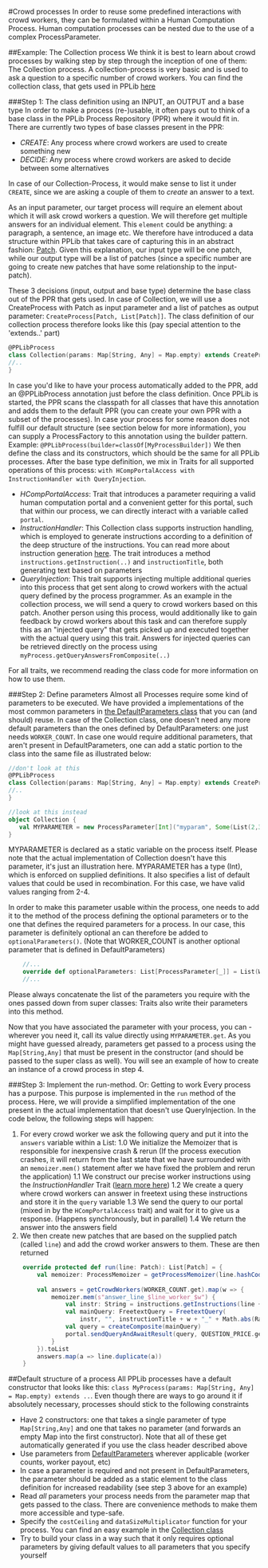#Crowd processes
In order to reuse some predefined interactions with crowd workers, they can be formulated within a Human Computation Process. 
Human computation processes can be nested due to the use of a complex ProcessParameter. 

##Example: The Collection process
We think it is best to learn about crowd processes by walking step by step through the inception of one of them: The Collection process.
A collection-process is very basic and is used to ask a question to a specific number of crowd workers. You can find the collection class, that gets used in PPLib [here](https://github.com/pdeboer/PPLib/blob/master/src/main/scala/ch/uzh/ifi/pdeboer/pplib/process/stdlib/Collection.scala)
 
###Step 1: The class definition using an INPUT, an OUTPUT and a base type
In order to make a process (re-)usable, it often pays out to think of a base class in the PPLib Process Repository (PPR) where it would fit in. 
There are currently two types of base classes present in the PPR: 
* _CREATE_: Any process where crowd workers are used to create something new
* _DECIDE_: Any process where crowd workers are asked to decide between some alternatives

In case of our Collection-Process, it would make sense to list it under `CREATE`, since we are asking a couple of them to _create_ an answer to a text.

As an input parameter, our target process will require an element about which it will ask crowd workers a question. We will therefore get multiple answers for an individual element. 
This `element` could be anything: a paragraph, a sentence, an image etc. We therefore have introduced a data structure within PPLib that takes care of capturing this in an abstract fashion: [Patch](https://github.com/pdeboer/PPLib/blob/master/src/main/scala/ch/uzh/ifi/pdeboer/pplib/process/entities/Patch.scala).
Given this explanation, our input type will be one patch, while our output type will be a list of patches (since a specific number are going to create new patches that have some relationship to the input-patch). 

These 3 decisions (input, output and base type) determine the base class out of the PPR that gets used. In case of Collection, we will use a CreateProcess with Patch as input parameter and a list of patches as output parameter: `CreateProcess[Patch, List[Patch]]`. 
The class definition of our collection process therefore looks like this (pay special attention to the 'extends..' part)
```scala
@PPLibProcess
class Collection(params: Map[String, Any] = Map.empty) extends CreateProcess[Patch, List[Patch]](params) with HCompPortalAccess with InstructionHandler with QueryInjection {
//..
}
```

In case you'd like to have your process automatically added to the PPR, add an @PPLibProcess annotation just before the class definition. Once PPLib is started, the PPR scans the classpath for all classes that have this annotation and adds them to the default PPR (you can create your own PPR with a subset of the processes). In case your process for some reason does not fulfill our default structure (see section below for more information), you can supply a ProcessFactory to this annotation using the builder pattern. Example: `@PPLibProcess(builder=classOf[MyProcessBuilder])`
We then define the class and its constructors, which should be the same for all PPLib processes. After the base type definition, we mix in Traits for all supported operations of this process: `with HCompPortalAccess with InstructionHandler with QueryInjection`. 
* _HCompPortalAccess_: Trait that introduces a parameter requiring a valid human computation portal and a convenient getter for this portal, such that within our process, we can directly interact with a variable called `portal`. 
* _InstructionHandler_: This Collection class supports instruction handling, which is employed to generate instructions according to a definition of the deep structure of the instructions. You can read more about instruction generation [here](https://github.com/pdeboer/PPLib/blob/master/docs/instructiongenerator.md). The trait introduces a method `instructions.getInstruction(..)` and `instructionTitle`, both generating text based on parameters
* _QueryInjection_: This trait supports injecting multiple additional queries into this process that get sent along to crowd workers with the actual query defined by the process programmer. As an example in the collection process, we will send a query to crowd workers based on this patch. Another person using this process, would additionally like to gain feedback by crowd workers about this task and can therefore supply this as an "injected query" that gets picked up and executed together with the actual query using this trait. Answers for injected queries can be retrieved directly on the process using `myProcess.getQueryAnswersFromComposite(..)` 

For all traits, we recommend reading the class code for more information on how to use them. 

###Step 2: Define parameters
Almost all Processes require some kind of parameters to be executed. We have provided a implementations of the most common parameters in [the DefaultParameters class](https://github.com/pdeboer/PPLib/blob/master/src/main/scala/ch/uzh/ifi/pdeboer/pplib/process/entities/DefaultParameters.scala) that you can (and should) reuse. 
 In case of the Collection class, one doesn't need any more default parameters than the ones defined by DefaultParameters: one just needs `WORKER_COUNT`. In case one would require additional parameters, that aren't present in DefaultParameters, one can add a static portion to the class into the same file as illustrated below:
 ```scala
 //don't look at this
 @PPLibProcess
 class Collection(params: Map[String, Any] = Map.empty) extends CreateProcess[Patch, List[Patch]](params) with HCompPortalAccess with InstructionHandler with QueryInjection {
 //..
 }
 
 //look at this instead
 object Collection {
 	val MYPARAMETER = new ProcessParameter[Int]("myparam", Some(List(2,3,4)))
 }
 ```

MYPARAMETER is declared as a static variable on the process itself. Please note that the actual implementation of Collection doesn't have this parameter, it's just an illustration here. 
MYPARAMETER has a type (Int), which is enforced on supplied definitions. It also specifies a list of default values that could be used in recombination. For this case, we have valid values ranging from 2-4. 

In order to make this parameter usable within the process, one needs to add it to the method of the process defining the optional parameters or to the one that defines the required parameters for a process. In our case, this parameter is definitely optional an can therefore be added to `optionalParameters()`. (Note that WORKER_COUNT is another optional parameter that is defined in DefaultParameters)
```scala
    //...
	override def optionalParameters: List[ProcessParameter[_]] = List(WORKER_COUNT, MYPARAMETER) ::: super.optionalParameters
	//...
```
Please always concatenate the list of the parameters you require with the ones passed down from super classes: Traits also write their parameters into this method. 

Now that you have associated the parameter with your process, you can - wherever you need it, call its value directly using `MYPARAMETER.get`. As you might have guessed already, parameters get passed to a process using the `Map[String,Any]` that must be present in the constructor (and should be passed to the super class as well).
You will see an example of how to create an instance of a crowd process in step 4. 
   
###Step 3: Implement the run-method. Or: Getting to work
Every process has a purpose. This purpose is implemented in the `run` method of the process. Here, we will provide a simplified implementation of the one present in the actual implementation that doesn't use QueryInjection. 
In the code below, the following steps will happen: 
1. For every crowd worker we ask the following query and put it into the `answers` variable within a List:
    1.0 We initialize the Memoizer that is responsible for inexpensive crash & rerun (If the process execution crashes, it will return from the last state that we have surrounded with an `memoizer.mem()` statement after we have fixed the problem and rerun the application)
    1.1 We construct our precise worker instructions using the _InstructionHandler_ Trait ([learn more here](https://github.com/pdeboer/PPLib/blob/master/docs/instructiongenerator.md))
    1.2 We create a query where crowd workers can answer in freetext using these instructions and store it in the `query` variable
    1.3 We send the query to our portal (mixed in by the `HCompPortalAccess` trait) and wait for it to give us a response. (Happens synchronously, but in parallel)
    1.4 We return the answer into the answers field
2. We then create new patches that are based on the supplied patch (called `line`) and add the crowd worker answers to them. These are then returned

```scala
	override protected def run(line: Patch): List[Patch] = {
		val memoizer: ProcessMemoizer = getProcessMemoizer(line.hashCode() + "").getOrElse(new NoProcessMemoizer())
		
        val answers = getCrowdWorkers(WORKER_COUNT.get).map(w => {
            memoizer.mem(s"answer_line_$line_worker_$w") {
                val instr: String = instructions.getInstructions(line + "", htmlData = QUESTION_AUX.get.getOrElse(Nil))
                val mainQuery: FreetextQuery = FreetextQuery(
                    instr, "", instructionTitle + w + "_" + Math.abs(Random.nextInt()))
                val query = createComposite(mainQuery)
                portal.sendQueryAndAwaitResult(query, QUESTION_PRICE.get).is[FreetextAnswer].answer
		    }	
        }).toList
        answers.map(a => line.duplicate(a))
	}
```


##Default structure of a process
All PPLib processes have a default constructor that looks like this: `class MyProcess(params: Map[String, Any] = Map.empty) extends ..`. 
Even though there are ways to go around it if absolutely necessary, processes should stick to the following constraints
* Have 2 constructors: one that takes a single parameter of type `Map[String,Any]` and one that takes no parameter (and forwards an empty Map into the first constructor). Note that all of these get automatically generated if you use the class header described above
* Use parameters from [DefaultParameters](https://github.com/pdeboer/PPLib/blob/master/src/main/scala/ch/uzh/ifi/pdeboer/pplib/process/entities/DefaultParameters.scala) wherever applicable (worker counts, worker payout, etc)
* In case a parameter is required and not present in DefaultParameters, the parameter should be added as a static element to the class definition for increased readability (see step 3 above for an example)
* Read _all_ parameters your process needs from the parameter map that gets passed to the class. There are convenience methods to make them more accessible and type-safe.
* Specify the `costCeiling` and `dataSizeMultiplicator` function for your process. You can find an easy example in the [Collection class](https://github.com/pdeboer/PPLib/blob/master/src/main/scala/ch/uzh/ifi/pdeboer/pplib/process/stdlib/Collection.scala)
* Try to build your class in a way such that it only requires optional parameters by giving default values to all parameters that you specify yourself